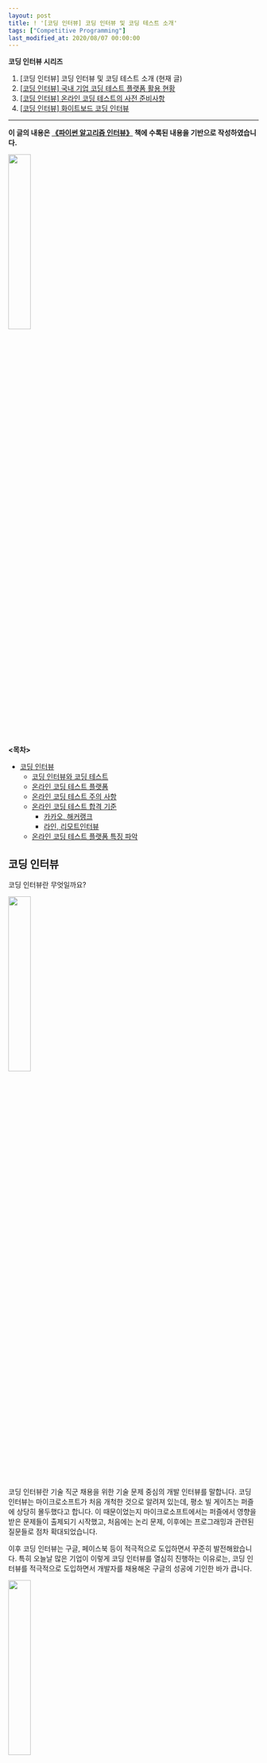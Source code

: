 ```yaml
---
layout: post
title: ! '[코딩 인터뷰] 코딩 인터뷰 및 코딩 테스트 소개'
tags: ["Competitive Programming"]
last_modified_at: 2020/08/07 00:00:00
---
```


**코딩 인터뷰 시리즈**
1. [코딩 인터뷰] 코딩 인터뷰 및 코딩 테스트 소개 (현재 글)
2. [[코딩 인터뷰] 국내 기업 코딩 테스트 플랫폼 활용 현황](/coding-interview-2/)
3. [[코딩 인터뷰] 온라인 코딩 테스트의 사전 준비사항](/coding-interview-3/)
4. [[코딩 인터뷰] 화이트보드 코딩 인터뷰](/coding-interview-4/)

<hr>

**이 글의 내용은 [《파이썬 알고리즘 인터뷰》](/algorithm-interview) 책에 수록된 내용을 기반으로 작성하였습니다.**

<a href="/algorithm-interview"><img src="/images/2020/book-cover.jpg" width="30%"></a>

**&lt;목차&gt;**
<!-- TOC -->

- [코딩 인터뷰](#코딩-인터뷰)
  - [코딩 인터뷰와 코딩 테스트](#코딩-인터뷰와-코딩-테스트)
  - [온라인 코딩 테스트 플랫폼](#온라인-코딩-테스트-플랫폼)
  - [온라인 코딩 테스트 주의 사항](#온라인-코딩-테스트-주의-사항)
  - [온라인 코딩 테스트 합격 기준](#온라인-코딩-테스트-합격-기준)
    - [카카오, 해커랭크](#카카오-해커랭크)
    - [라인, 리모트인터뷰](#라인-리모트인터뷰)
  - [온라인 코딩 테스트 플랫폼 특징 파악](#온라인-코딩-테스트-플랫폼-특징-파악)

<!-- /TOC -->

## 코딩 인터뷰
코딩 인터뷰란 무엇일까요?

<img src="https://user-images.githubusercontent.com/1250095/89628799-cac99c00-d8d7-11ea-9e03-33394dcfb55b.png" width="30%">

코딩 인터뷰란 기술 직군 채용을 위한 기술 문제 중심의 개발 인터뷰를 말합니다. 코딩 인터뷰는 마이크로소프트가 처음 개척한 것으로 알려져 있는데, 평소 빌 게이츠는 퍼즐에 상당히 몰두했다고 합니다. 이 때문이었는지 마이크로소프트에서는 퍼즐에서 영향을 받은 문제들이 출제되기 시작했고, 처음에는 논리 문제, 이후에는 프로그래밍과 관련된 질문들로 점차 확대되었습니다.

이후 코딩 인터뷰는 구글, 페이스북 등이 적극적으로 도입하면서 꾸준히 발전해왔습니다. 특히 오늘날 많은 기업이 이렇게 코딩 인터뷰를 열심히 진행하는 이유로는, 코딩 인터뷰를 적극적으로 도입하면서 개발자를 채용해온 구글의 성공에 기인한 바가 큽니다.

<img src="https://user-images.githubusercontent.com/1250095/89628953-fea4c180-d8d7-11ea-8cb3-4048aef8b9bc.png" width="30%">

일반적으로 코딩 인터뷰란 오프라인 면접장에서 화이트보드를 이용해 후보자의 기술 지식, 코딩 능력, 문제 해결 역량, 창의성 등을 테스트하는 것을 말합니다.[^fn-codinginterview] 최근 대부분의 IT 기업들은 코딩 테스트 플랫폼을 이용해 온라인에서 점수 순으로 먼저 필터링하기도 합니다. 일정 점수를 취득하지 못하면 면접의 기회조차 주어지지 않는 셈인데요, 코딩 테스트 플랫폼을 이용한 시험은 과거 정보 올림피아드, ACM-ICPC(국제 대학생 프로그래밍 대회)등의 경진대회와 유사합니다.

다만 최고 점수를 가려내 시상을 목적으로 하는 경진 대회와는 달리, 개발자 채용을 위한 코딩 테스트는 점수 기준이 다소 느슨하다는 점, 그리고 실무와 관련이 있을 만한 적절한 난이도로 구성된다는 차이가 있습니다.

[^fn-codinginterview]: <https://en.wikipedia.org/wiki/Coding_interview>

### 코딩 인터뷰와 코딩 테스트
최근에는 코딩 인터뷰보다 코딩 테스트라는 용어를 많이 쓰는 편인데요, 코딩 인터뷰는 ‘코딩 면접’, 코딩 테스트는 ‘코딩 시험’이라 말할 수 있습니다. 대개 면접관이 함께 하는 방식은 ‘인터뷰’로 분류하고, 시험을 치르는 방식은 ‘테스트’로 분류합니다. 오프라인에서는 거의 대부분이 면접관과 함께하므로 ‘온사이트<sup>on-site</sup> 코딩 인터뷰’ 또는 ‘오프라인 코딩 인터뷰’로 분류할 수 있으며, 이 중에서 화이트보드를 이용해 코딩 문제 풀이를 진행하는 경우 ‘화이트보드 코딩 인터뷰’로 분류하며, 대부분의 온사이트 코딩 인터뷰는 화이트보드 코딩 인터뷰이기도 합니다. 

<img src="https://user-images.githubusercontent.com/1250095/89629091-36136e00-d8d8-11ea-926f-6bb57408470e.png" width="30%">

온라인으로 치를 때는 대개 문제를 보면서 시험을 치르는 형태이므로 ‘온라인 코딩 테스트’로 분류할 수 있습니다. 드물게도 면접관이 배석해 함께 온라인에서 메모장 등으로 화면을 공유하면서 코딩을 진행하는 경우에는 ‘온라인 코딩 인터뷰’로 분류하기도 합니다.

지금까지 설명한 내용을 표로 정리해보면 다음과 같습니다.

| 명칭 | 온라인/오프라인 | 면접관 참석 | 도구 |
| --- | ----------- | -------- | --- |
| 온사이트(오프라인) 코딩 인터뷰 | 오프라인 | o | 관계 없음 |
| 화이트보드 코딩 인터뷰 | 오프라인 | o | 화이트보드 |
| 온라인 코딩 인터뷰 | 온라인 | o | 메모장 |
| 온라인 코딩 테스트 | 온라인 | x | 코딩 테스트 플랫폼 |

이 글에서는 코딩 인터뷰에 대해 얘기하지만, 그중에서도 면접관이 참석하지 않는, 테스트 플랫폼을 이용 ‘온라인 코딩 테스트’에 좀 더 집중해서 살펴보도록 하겠습니다. 물론 시리즈의 마지막에는 오프라인에서 진행하는 화이트보드 코딩 인터뷰에 대해서도 살펴보도록 하겠습니다.

### 온라인 코딩 테스트 플랫폼
국내외에는 이미 코딩 인터뷰를 위한 다양한 코딩 테스트 플랫폼이 존재합니다. 회사마다 채택하는 플랫폼들이 다르기 때문에, 여러분이 지원할 회사가 어떤 플랫폼을 사용할지는 단정지어 말하기는 어렵습니다. 무엇보다 시기마다 다른 플랫폼을 채택하고 서비스도 끊임없이 업그레이드하기 때문에, 이 책에서 몇몇 플랫폼을 상세히 언급한다 해도 언제 또 바뀔지는 모를 일입니다. 따라서 이 글에서는 특정 코딩 플랫폼에 대한 상세한 내용보다는 좀 더 일반적인 관점에서 코딩 플랫폼을 바라보고자 합니다. 가능하면 공통된 내용으로 모든 경우에 해당되는 내용을 중심으로 살펴봅니다.

먼저, 국내 회사에서 주로 사용하는 코딩 테스트 플랫폼으로는 크게 다음 4개 서비스 정도를 꼽을 수 있습니다.

- [해커랭크](https://www.hackerrank.com)
- [코딜리티](https://www.codility.com)
- [리모트인터뷰](https://www.remoteinterview.io)
- [프로그래머스(국내)](https://programmers.co.kr)

<img src="https://user-images.githubusercontent.com/1250095/89609447-d3f44200-d8b2-11ea-8032-5565f6c1c6ae.png" width="80%">

해외에서는 오래전부터 기업의 코딩 테스트가 일반화되어 있다 보니, 좋은 플랫폼들이 이미 많이 나와 있는 편입니다. 그중에서도 해커랭크<sup>HackerRank</sup>가 가장 유명하며, 국내 기업들도 많이 사용하고 있습니다. 위에 스크린샷도 해커랭크 사이트의 모습입니다.

프로그래밍 경진 대회 사이트로 출발한 해커랭크는 처음에는 문제를 풀면서 점수를 취득해 개인 순위를 정하는 경쟁 플랫폼이었습니다. 원래는 인도에서 출발한 회사였는데, 점점 인기를 끌기 시작하자 투자를 받고 미국으로 본사를 이전했으며, 유료 서비스로 기업의 코딩 테스트 플랫폼 사업을 병행하고 있습니다. 많은 기업이 해커랭크를 이용해 코딩 테스트를 진행하고 있으며, 기업의 유료 회원에게는 인터넷에 공개되지 않은 문제를 제공하는 서비스도 제공합니다. 각 기업은 해커랭크가 노출 여부를 확인해준 문제들을 골라서 입사 문제로 출제할 수 있는데, 이 경우 문제를 풀어야 하는 지원자 입장에서는 인터넷에 없는 문제가 많이 출제되므로 풀이가 까다로운 편이기도 합니다.

[코딜리티](https://www.codility.com)와 [리모트인터뷰](https://www.remoteinterview.io)는 좀 더 코딩 테스트에 가까운 서비스 입니다. 코딜리티는 영국에서 서비스하는 플랫폼이며, 리모트인터뷰는 아예 온라인 코딩 인터뷰에 특화된 플랫폼입니다.

국내 서비스로는 프로그래머스가 기업용 코딩 테스트 플랫폼으로 선전하고 있습니다. 주로 대기업 공채처럼 특정 시간에 많은 인원이 대규모로 진행하는 이벤트에는, 빠르게 장애 대응을 할 수 있는 국내 플랫폼이 많이 활용되는 편입니다.

이외에도 [백준](https://www.acmicpc.net/) 같은 국내 사이트가 있지만 백준은 코딩 테스트 플랫폼이 아닌 개인용 문제 풀이 서비스에 가깝습니다. 가장 인기 있는 알고리즘 문제 풀이 사이트 중 하나인 [리트코드](https://leetcode.com/)도 마찬가지인데 리트코드는 코딩 테스트 플랫폼이 아닌 개인용 문제 풀이 서비스입니다. 이외에도 수학 문제를 컴퓨터로 풀이해서 정답을 제출하는 [프로젝트 오일러](https://projecteuler.net) 같은 사이트도 있습니다.

### 온라인 코딩 테스트 주의 사항
주의할 점은 코딩 테스트 플랫폼마다 각기 다른 방식으로 동작한다는 점입니다. 예를 들어 해커랭크는 테스트 케이스를 보여주지 않습니다. 테스트 케이스를 보여주도록 사이트에서 변경할 수 있으나 이 부분은 해당 기업의 선택입니다. 대표적으로 카카오가 테스트 케이스를 보여주지 않도록 설정하고 있으며, 카카오 경력 채용으로 해커랭크에서 코딩 테스트를 치르는 경우 테스트 케이스를 볼 수 없습니다. 이 경우 일부 테스트가 틀렸다고 에러가 나면 왜 틀렸는지 스스로 코드를 보면서 유추해 나가야 합니다. 타임아웃도 마찬가지 입니다. 갑자기 타임아웃이 나기 시작해도, 어떤 입력값 때문인지를 알 수 없습니다. 코드를 보며 스스로 문제를 찾아내야 합니다.

### 온라인 코딩 테스트 합격 기준
#### 카카오, 해커랭크
합격 기준은 기업마다 다릅니다. 어떤 기업은 몇 문제가 틀려도 면접 기회를 주는 반면, 카카오의 경우는 합격 기준이 상당히 높은 편입니다. 문제는 물론 테스트 케이스를 하나만 틀려도 진행이 어렵습니다. 게다가 해커랭크는 입력값을 보여주지 않기 때문에 스스로 코드 디버깅을 통해 문제를 풀어 낼 수 있는 역량이 필요합니다.

또한 면접관은 면접자가 제출한 코드를 분 단위로 꼼꼼히 리뷰하는 편이므로 허투루 답을 제출하지 않는게 중요합니다. 동작한다고 풀이를 아무렇게나 작성하거나 다른 사람이 풀이한 흔적이 있다면, 코드 리뷰를 통해 한 번 더 검증하게 되고 이후 면접에서도 집중적으로 질문을 받게 될 것이라는 점을 명심해야 합니다.

#### 라인, 리모트인터뷰
라인에서 예전에 사용하던 리모트인터뷰(라인은 이후에 프로그래머스로 코딩 테스트 플랫폼을 변경했습니다)는 상당히 독특한 플랫폼입니다. 문제 풀이는 매우 쉽습니다. 문제에 제공 되는 단 하나의 입력값만 통과하면, 문제를 풀이한 것으로 간주되며 그대로 시험이 종료 됩니다. 

하지만 내부적으로는 별도로 채점하여 기업 담당자에게 점수를 알려주는 형태입니다. 즉 시험을 치른 사람은 자신의 코드가 정답인지, 몇 점을 받았는지 등을 전혀 알 수 없는 방식입니다. 입력값을 하나만 통과해도 제출이 되니까 매우 쉬워 보이지만, 사실은 내부적으로 채점해 점수를 계산하면서도 정작 면접자에게는 점수를 알려주지 않습니다. 

따라서 시험을 치르는 입장에서는 자신의 코드가 올바른지, 자신이 몇 점을 받았는지조차 알지 못하는, 어떻게 보면 해커랭크보다 훨씬 더 어려운 방식입니다. 게다가 기준 점수 이하인 경우, 담당자에게 지원자의 제출 코드조차 보여주지 않고 시스템 상에서 바로 탈락으로 처리됩니다. 풀이하는 사람 입장에서는 가장 쉽게 풀지만 가장 까다롭게 평가받는 셈입니다. 이 시스템은 코드를 제출한 사람은 정답이라고 생각하고 그냥 종료해버리고 나서, 막상 채점 시 점수를 낮게 받아 탈락하는 상황을 겪을 수 있기 때문에 주의가 필요합니다. 무엇 보다 디버깅을 할 기회가 주어지지 않으며 심지어 디버깅이 필요한지조차 모르게 됩니다.

### 온라인 코딩 테스트 플랫폼 특징 파악
무엇보다도, 이와 같은 각 플랫폼의 특징을 파악하는 게 중요합니다. 해커랭크는 기업에서 사용하는 코딩 테스트 플랫폼이면서 개인을 위한 문제 풀이 서비스도 제공합니다. 기업에서 사용할 때나 개인이 사용할 때나 동일한 플랫폼을 이용하게 되므로, 평소 해커랭크에서 꾸준히 문제 풀이를 해본다면 추후 카카오나 네이버에 경력 개발자로 지원시 코딩 테스트를 치르는 데 많은 도움이 될 것 입니다. 적어도 플랫폼의 특이한 특징으로 인해 혼란을 겪는 일은 크게 줄어들 것입니다.

<img src="https://user-images.githubusercontent.com/1250095/89630128-e03fc580-d8d9-11ea-99c4-01806eb5cfbf.png" width="30%">

대부분 온라인 코딩 테스트는 메일로 문제가 출제되고, 시작 버튼을 클릭하는 순간부터 문제 제출이 완료되기 전까지를 제한 시간으로 정합니다. 플랫폼에 대해 충분히 숙지하지 못한다면 엉뚱한 데서 시간을 허비할 수 있습니다. 각각의 코딩 테스트 플랫폼들은 시험을 치르기에 앞서 연습 문제를 제공해 플랫폼에 익숙해질 수 있는 충분한 시간과 기회를 제공 하므로, 사전에 해당 플랫폼의 활용 방법을 충분히 숙지해야 합니다.

만약 처음 써보는 플랫폼이고 신중하게 시험에 임하고 싶다면, 적어도 한 시간 이상은 계속 연습 문제를 풀어 보면서 익숙해진 다음 본격적으로 문제 풀이에 임하기를 추천합니다.
